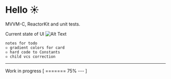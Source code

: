 #  Hello ☀️ 
MVVM-C, ReactorKit and unit tests.

Current state of UI
![Alt Text](https://i.imgur.com/d6LJGqT.gif)

	notes for todo
	▫️ gradient colors for card
	▫️ hard code to Constants
	▫️ child vcs correction

***
Work in progress
[ ======= 75% --- ]